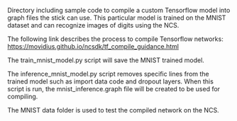 Directory including sample code to compile a custom Tensorflow model into graph files the stick can use. This particular model is trained on the MNIST dataset and can recognize images of digits using the NCS. 

The following link describes the process to compile Tensorflow networks: https://movidius.github.io/ncsdk/tf_compile_guidance.html

The train_mnist_model.py script will save the MNIST trained model. 

The inference_mnist_model.py script removes specific lines from the trained model such as import data code and dropout layers. When this script is run, the mnist_inference.graph file will be created to be used for compiling. 

The MNIST data folder is used to test the compiled network on the NCS. 


